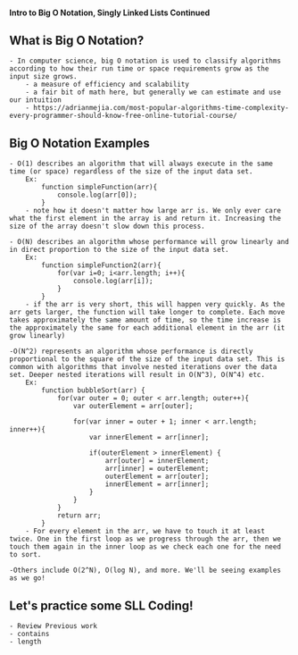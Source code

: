 #### Intro to Big O Notation, Singly Linked Lists Continued

## What is Big O Notation?
    - In computer science, big O notation is used to classify algorithms according to how their run time or space requirements grow as the input size grows.
        - a measure of efficiency and scalability
        - a fair bit of math here, but generally we can estimate and use our intuition
        - https://adrianmejia.com/most-popular-algorithms-time-complexity-every-programmer-should-know-free-online-tutorial-course/

## Big O Notation Examples
    - O(1) describes an algorithm that will always execute in the same time (or space) regardless of the size of the input data set.
        Ex: 
            function simpleFunction(arr){
                console.log(arr[0]);
            }
        - note how it doesn't matter how large arr is. We only ever care what the first element in the array is and return it. Increasing the size of the array doesn't slow down this process.

    - O(N) describes an algorithm whose performance will grow linearly and in direct proportion to the size of the input data set.
        Ex: 
            function simpleFunction2(arr){
                for(var i=0; i<arr.length; i++){
                    console.log(arr[i]);
                }
            }
        - if the arr is very short, this will happen very quickly. As the arr gets larger, the function will take longer to complete. Each move takes approximately the same amount of time, so the time increase is the approximately the same for each additional element in the arr (it grow linearly)

    -O(N^2) represents an algorithm whose performance is directly proportional to the square of the size of the input data set. This is common with algorithms that involve nested iterations over the data set. Deeper nested iterations will result in O(N^3), O(N^4) etc.
        Ex: 
            function bubbleSort(arr) {
                for(var outer = 0; outer < arr.length; outer++){
                    var outerElement = arr[outer];

                    for(var inner = outer + 1; inner < arr.length; inner++){
                        var innerElement = arr[inner];

                        if(outerElement > innerElement) {
                            arr[outer] = innerElement;
                            arr[inner] = outerElement;
                            outerElement = arr[outer];
                            innerElement = arr[inner];
                        }
                    }
                }
                return arr;
            }
        - For every element in the arr, we have to touch it at least twice. One in the first loop as we progress through the arr, then we touch them again in the inner loop as we check each one for the need to sort.

    -Others include O(2^N), O(log N), and more. We'll be seeing examples as we go!

## Let's practice some SLL Coding!
    - Review Previous work
    - contains
    - length